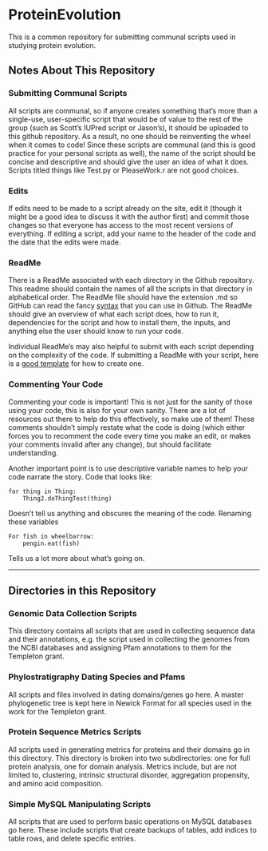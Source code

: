 # ProteinEvolution

This  is a common repository for submitting communal scripts used in studying protein evolution. 

## Notes About This Repository
### Submitting Communal Scripts
All scripts are communal, so if anyone creates something that’s more than a single-use, user-specific script that would be of value to the rest of the group (such as Scott’s IUPred script or Jason’s), it should be uploaded to this github repository. As a result, no one should be reinventing the wheel when it comes to code! Since these scripts are communal (and this is good practice for your personal scripts as well), the name of the script should be concise and descriptive and should give the user an idea of what it does. Scripts titled things like Test.py or PleaseWork.r are not good choices. 

### Edits
If edits need to be made to a script already on the site, edit it (though it might be a good idea to discuss it with the author first) and commit those changes so that everyone has access to the most recent versions of everything. If editing a script, add your name to the header of the code and the date that the edits were made.

### ReadMe
There is a ReadMe associated with each directory in the Github repository. This readme should contain the names of all the scripts in that directory in alphabetical order. The ReadMe file should have the extension .md so GitHub can read the fancy [syntax](https://help.github.com/articles/basic-writing-and-formatting-syntax/) that you can use in Github. The ReadMe should give an overview of what each script does, how to run it, dependencies for the script and how to install them, the inputs, and anything else the user should know to run your code. 

Individual ReadMe’s may also helpful to submit with each script depending on the complexity of the code. If submitting a ReadMe with your script, here is a [good template](https://gist.github.com/PurpleBooth/109311bb0361f32d87a2) for how to create one.

### Commenting Your Code
Commenting your code is important! This is not just for the sanity of those using your code, this is also for your own sanity. There are a lot of resources out there to help do this effectively, so make use of them! These comments shouldn’t simply restate what the code is doing (which either forces you to recomment the code every time you make an edit, or makes your comments invalid after any change), but should facilitate understanding. 

Another important point is to use descriptive variable names to help your code narrate the story. Code that looks like:

```
for thing in Thing:
	Thing2.doThingTest(thing)
```

Doesn’t tell us anything and obscures the meaning of the code. Renaming these variables

```
For fish in wheelbarrow:
	pengin.eat(fish)
```

Tells us a lot more about what’s going on.

----------


## Directories in this Repository

### Genomic Data Collection Scripts
This directory contains all scripts that are used in collecting sequence data and their annotations, e.g. the script used in collecting the genomes from the NCBI databases and assigning Pfam annotations to them for the Templeton grant. 

### Phylostratigraphy Dating Species and Pfams
All scripts and files involved in dating domains/genes go here. A master phylogenetic tree is kept here in Newick Format for all species used in the work for the Templeton grant.

### Protein Sequence Metrics Scripts
All scripts used in generating metrics for proteins and their domains go in this directory. This directory is broken into two subdirectories: one for full protein analysis, one for domain analysis. Metrics include, but are not limited to, clustering, intrinsic structural disorder, aggregation propensity, and amino acid composition.

### Simple MySQL Manipulating Scripts
All scripts that are used to perform basic operations on MySQL databases go here. These include scripts that create backups of tables, add indices to table rows, and delete specific entries. 


